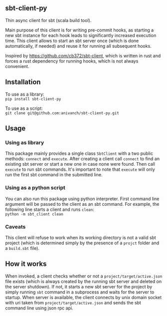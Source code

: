 ## sbt-client-py
Thin async client for sbt (scala build tool).

Main purpose of this client is for writing pre-commit
hooks, as starting a new sbt instance for each hook
leads to significantly increased execution time.
This client allows to start an sbt server once (which is done
automatically, if needed) and reuse it for running all subsequent hooks.

Inspired by https://github.com/cb372/sbt-client, which is written in rust
and forces a rust dependency for running hooks, which is not always convenient.

## Installation
To use as a library: \
`pip install sbt-client-py`

To use as a script: \
`git clone git@github.com:anivanch/sbt-client-py.git`

## Usage
### Using as library
This package mainly provides a single class `SbtClient` with
a two public methods: `connect` and `execute`. After creating
a client call `connect` to find an existing sbt server or
start a new one in case none were found. Then call `execute`
to run sbt commands. It's important to note that `execute`
will only run the first sbt command in the submitted line.

### Using as a python script
You can also run this package using python interpreter.
First command line argument will be passed to the client as
an sbt command. For example, the following line
starts a client and runs `clean`: \
`python -m sbt_client clean`

### Caveats
This client will refuse to work when its working directory
is not a valid sbt project (which is determined simply
by the presence of a `projct` folder and a `build.sbt` file).

## How it works
When invoked, a client checks whether or not a `project/target/active.json` file
exists (which is always created by the running sbt server and
deleted on the server shutdown). If not, it starts a new sbt
server for the project by simply running `sbt` command in a subprocess
and waits for the server to startup. When server is available,
the client connects by unix domain socket with uri taken from
`project/target/active.json` and sends the sbt command line
using json rpc api.
